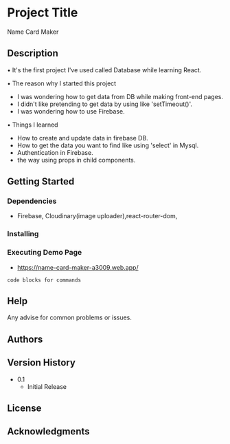 # Project Title

Name Card Maker

## Description

• It's the first project I've used called Database while learning React.

• The reason why I started this project 
  - I was wondering how to get data from DB while making front-end pages.
  - I didn't like pretending to get data by using like 'setTimeout()'.
  - I was wondering how to use Firebase.
  
• Things I learned
  - How to create and update data in firebase DB. 
  - How to get the data you want to find like using 'select' in Mysql.
  - Authentication in Firebase.
  - the way using props in child components.

## Getting Started

### Dependencies

* Firebase, Cloudinary(image uploader),react-router-dom,

### Installing

### Executing Demo Page

* https://name-card-maker-a3009.web.app/
```
code blocks for commands
```

## Help

Any advise for common problems or issues.


## Authors

## Version History

* 0.1
    * Initial Release

## License

## Acknowledgments

